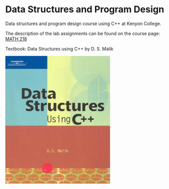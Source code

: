 # Data Structures and Program Design
Data structures and program design course using C++ at Kenyon College. 

The description of the lab assignments can be found on the course page: [MATH 218](https://www2.kenyon.edu/Depts/Math/Aydin/Teach/Sp08/218/)

Textbook: Data Structures using C++ by D. S. Malik

![alt text](https://github.com/nirajan-mandal/Data-Structures-and-Program-Design/blob/main/Data-Structures-Using-C-Malik-D-S.jpg "Data Structures using C++ by D. S. Malik")
